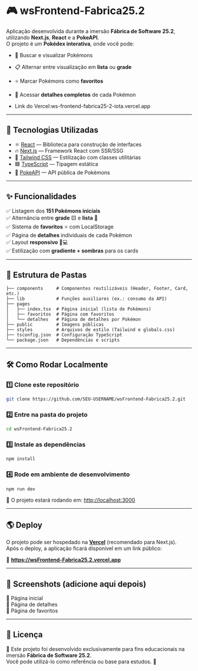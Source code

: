 # 🎮 wsFrontend-Fabrica25.2

Aplicação desenvolvida durante a imersão **Fábrica de Software 25.2**, utilizando **Next.js**, **React** e a **PokeAPI**.  
O projeto é um **Pokédex interativa**, onde você pode:

- 🔎 Buscar e visualizar Pokémons  
- 📋 Alternar entre visualização em **lista** ou **grade**  
- ⭐ Marcar Pokémons como **favoritos**  
- 📖 Acessar **detalhes completos** de cada Pokémon

- Link do Vercel:ws-frontend-fabrica25-2-iota.vercel.app  

---

## 🚀 Tecnologias Utilizadas

- ⚛️ [React](https://react.dev/) — Biblioteca para construção de interfaces  
- 🔥 [Next.js](https://nextjs.org/) — Framework React com SSR/SSG  
- 🎨 [Tailwind CSS](https://tailwindcss.com/) — Estilização com classes utilitárias  
- 🟦 [TypeScript](https://www.typescriptlang.org/) — Tipagem estática  
- 🐉 [PokeAPI](https://pokeapi.co/) — API pública de Pokémons  

---

## ✨ Funcionalidades

✅ Listagem dos **151 Pokémons iniciais**  
✅ Alternância entre **grade** 🟨 e **lista** 📃  
✅ Sistema de **favoritos** ⭐ com LocalStorage  
✅ Página de **detalhes** individuais de cada Pokémon  
✅ Layout **responsivo** 📱💻  
✅ Estilização com **gradiente + sombras** para os cards  

---

## 📂 Estrutura de Pastas

```
├── components     # Componentes reutilizáveis (Header, Footer, Card, etc.)
├── lib            # Funções auxiliares (ex.: consumo da API)
├── pages
│   ├── index.tsx  # Página inicial (lista de Pokémons)
│   ├── favoritos  # Página com favoritos
│   └── detalhes   # Página de detalhes por Pokémon
├── public         # Imagens públicas
├── styles         # Arquivos de estilo (Tailwind e globals.css)
├── tsconfig.json  # Configuração TypeScript
└── package.json   # Dependências e scripts
```

---

## 🛠️ Como Rodar Localmente

### 1️⃣ Clone este repositório
```bash
git clone https://github.com/SEU-USERNAME/wsFrontend-Fabrica25.2.git
```

### 2️⃣ Entre na pasta do projeto
```bash
cd wsFrontend-Fabrica25.2
```

### 3️⃣ Instale as dependências
```bash
npm install
```

### 4️⃣ Rode em ambiente de desenvolvimento
```bash
npm run dev
```

📍 O projeto estará rodando em: [http://localhost:3000](http://localhost:3000)

---

## 🌎 Deploy

O projeto pode ser hospedado na **[Vercel](https://vercel.com)** (recomendado para Next.js).  
Após o deploy, a aplicação ficará disponível em um link público:

🔗 **https://wsFrontend-Fabrica25.2.vercel.app**

---

## 📸 Screenshots (adicione aqui depois)

📌 Página inicial  
📌 Página de detalhes  
📌 Página de favoritos  

---

## 📜 Licença

📝 Este projeto foi desenvolvido exclusivamente para fins educacionais na imersão **Fábrica de Software 25.2**.  
Você pode utilizá-lo como referência ou base para estudos. 🚀
